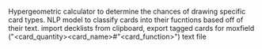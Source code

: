 Hypergeometric calculator to determine the chances of drawing specific card types.
NLP model to classify cards into their fucntions based off of their text.
import decklists from clipboard, 
export tagged cards for moxfield ("<card_quantity><card_name>#"<card_function>") text file
